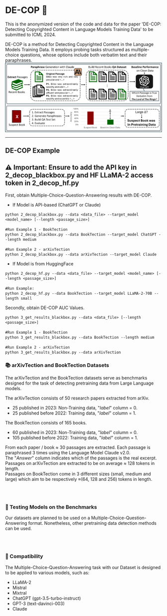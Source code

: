 # DE-COP 👮
This is the anonymized version of the code and data for the paper 'DE-COP: Detecting Copyrighted Content in Language Models Training Data' to be submitted to ICML 2024.<br>


DE-COP is a method for Detecting Copyrighted Content in the Language Models Training Data. It employs probing tasks structured as multiple-choice questions, whose options include both verbatim text and their paraphrases.
![GitHub Logo](DE-COP.png)


---
## DE-COP Example
⚠ Important: Ensure to add the API key in 2_decop_blackbox.py and HF LLaMA-2 access token in 2_decop_hf.py<br>
---
First, obtain Multiple-Choice-Question-Answering results with DE-COP.<br>
- If Model is API-based (ChatGPT or Claude)
```
python 2_decop_blackbox.py --data <data_file> --target_model <model_name> [--length <passage_size>]

#Run Example 1 - BookTection
python 2_decop_blackbox.py --data BookTection --target_model ChatGPT --length medium

#Run Example 2 - arXivTection
python 2_decop_blackbox.py --data arXivTection --target_model Claude
```

- If Model is from HuggingFace
```
python 2_decop_hf.py --data <data_file> --target_model <model_name> [--length <passage_size>]

#Run Example:
python 2_decop_hf.py --data BookTection --target_model LLaMA-2-70B --length small
```

Secondly, obtain DE-COP AUC Values.<br>
```
python 3_get_results_blackbox.py --data <data_file> [--length <passage_size>]

#Run Example 1 - BookTection
python 3_get_results_blackbox.py --data BookTection --length medium

#Run Example 2 - arXivTection
python 3_get_results_blackbox.py --data arXivTection
```



### 📚 arXivTection and BookTection Datasets
The arXivTection and the BookTection datasets serve as benchmarks designed for the task of detecting pretraining data from Large Language models.

The arXivTection consists of 50 research papers extracted from arXiv. 
- 25 published in 2023: Non-Training data, "_label_" column = 0.
- 25 published before 2022: Training data, "_label_" column = 1.

The BookTection consists of 165 books. 
- 60 published in 2023: Non-Training data, "_label_" column = 0.
- 105 published before 2022: Training data, "_label_" column = 1.


From each paper / book ≈ 30 passages are extracted. Each passage is paraphrased 3 times using the Language Model Claude v2.0. <br>
The "_Answer_" column indicates which of the passages is the real excerpt.<br>
Passages on arXivTection are extracted to be on average ≈ 128 tokens in length.<br>
Passages on BookTection come in 3 different sizes (small, medium and large) which aim to be respectively ≈(64, 128 and 256) tokens in length.

<br>
<br>

### 🧪 Testing Models on the Benchmarks
Our datasets are planned to be used on a Multiple-Choice-Question-Answering format. Nonetheless, other pretraining data detection methods can be used.<br>

<br>
<br>

### 🤝 Compatibility
The Multiple-Choice-Question-Answering task with our Dataset is designed to be applied to various models, such as:<br>
- LLaMA-2
- Mistral
- Mixtral
- ChatGPT (gpt-3.5-turbo-instruct)
- GPT-3 (text-davinci-003)
- Claude 
